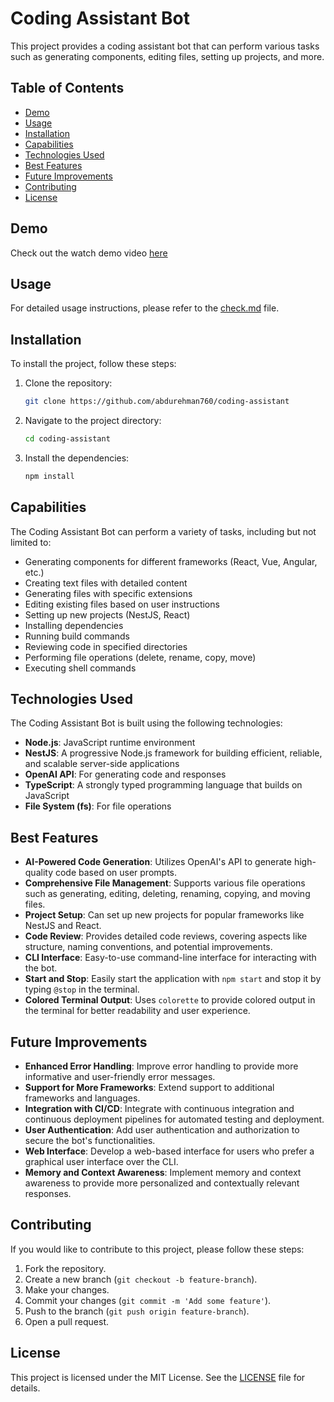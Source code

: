 # Coding Assistant Bot

This project provides a coding assistant bot that can perform various tasks such as generating components, editing files, setting up projects, and more.

## Table of Contents

- [Demo](#demo)
- [Usage](#usage)
- [Installation](#installation)
- [Capabilities](#capabilities)
- [Technologies Used](#technologies-used)
- [Best Features](#best-features)
- [Future Improvements](#future-improvements)
- [Contributing](#contributing)
- [License](#license)

## Demo

Check out the watch demo video [here](https://drive.google.com/file/d/1YVuDRyKXfFcZH09bqYBVpAlmY4VRvUas/view?usp=drivesdk)

## Usage

For detailed usage instructions, please refer to the [check.md](projectDOC/check.md) file.

## Installation

To install the project, follow these steps:

1. Clone the repository:
   ```bash
   git clone https://github.com/abdurehman760/coding-assistant
   ```

2. Navigate to the project directory:
   ```bash
   cd coding-assistant
   ```

3. Install the dependencies:
   ```bash
   npm install
   ```

## Capabilities

The Coding Assistant Bot can perform a variety of tasks, including but not limited to:
- Generating components for different frameworks (React, Vue, Angular, etc.)
- Creating text files with detailed content
- Generating files with specific extensions
- Editing existing files based on user instructions
- Setting up new projects (NestJS, React)
- Installing dependencies
- Running build commands
- Reviewing code in specified directories
- Performing file operations (delete, rename, copy, move)
- Executing shell commands

## Technologies Used

The Coding Assistant Bot is built using the following technologies:
- **Node.js**: JavaScript runtime environment
- **NestJS**: A progressive Node.js framework for building efficient, reliable, and scalable server-side applications
- **OpenAI API**: For generating code and responses
- **TypeScript**: A strongly typed programming language that builds on JavaScript
- **File System (fs)**: For file operations

## Best Features

- **AI-Powered Code Generation**: Utilizes OpenAI's API to generate high-quality code based on user prompts.
- **Comprehensive File Management**: Supports various file operations such as generating, editing, deleting, renaming, copying, and moving files.
- **Project Setup**: Can set up new projects for popular frameworks like NestJS and React.
- **Code Review**: Provides detailed code reviews, covering aspects like structure, naming conventions, and potential improvements.
- **CLI Interface**: Easy-to-use command-line interface for interacting with the bot.
- **Start and Stop**: Easily start the application with `npm start` and stop it by typing `@stop` in the terminal.
- **Colored Terminal Output**: Uses `colorette` to provide colored output in the terminal for better readability and user experience.

## Future Improvements

- **Enhanced Error Handling**: Improve error handling to provide more informative and user-friendly error messages.
- **Support for More Frameworks**: Extend support to additional frameworks and languages.
- **Integration with CI/CD**: Integrate with continuous integration and continuous deployment pipelines for automated testing and deployment.
- **User Authentication**: Add user authentication and authorization to secure the bot's functionalities.
- **Web Interface**: Develop a web-based interface for users who prefer a graphical user interface over the CLI.
- **Memory and Context Awareness**: Implement memory and context awareness to provide more personalized and contextually relevant responses.

## Contributing

If you would like to contribute to this project, please follow these steps:

1. Fork the repository.
2. Create a new branch (`git checkout -b feature-branch`).
3. Make your changes.
4. Commit your changes (`git commit -m 'Add some feature'`).
5. Push to the branch (`git push origin feature-branch`).
6. Open a pull request.

## License

This project is licensed under the MIT License. See the [LICENSE](LICENSE) file for details.

